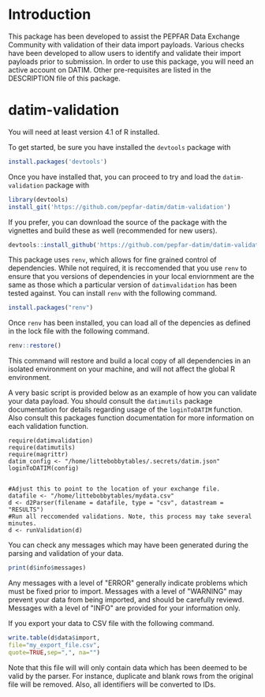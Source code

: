 # Introduction
This package has been developed to assist the PEPFAR Data Exchange Community
with validation of their data import payloads. Various checks have been 
developed to allow users to identify and validate
their import payloads prior to submission. In order to use this package,
you will need an active account on DATIM. Other pre-requisites are listed
in the DESCRIPTION file of this package.

# datim-validation
You will need at least version 4.1 of R installed. 

To get started, be sure you have installed the `devtools` package with 
```R
install.packages('devtools')
```

Once you have installed that, you can proceed to try and load the `datim-validation` package with

```R
library(devtools)
install_git('https://github.com/pepfar-datim/datim-validation')
```

If you prefer, you can download the source of the package with the vignettes and build these as well (recommended for new users).
```R
devtools::install_github('https://github.com/pepfar-datim/datim-validation',build_vignettes = TRUE)
```

This package uses `renv`, which allows for fine grained control of dependencies.  While not required, it is reccomended that you use `renv` to ensure that you
versions of dependencies in your local enviornment are the same as those which
a particular version of `datimvalidation` has been tested against.  You can 
install `renv` with the following command. 

```R
install.packages("renv")
```

Once `renv` has been installed, you can load all of the depencies as defined
in the lock file with the following command. 
```R
renv::restore()
```

This command will restore and build a local copy of all dependencies in an 
isolated environment on your machine, and will not affect the global R
environment. 


A very basic script is provided below as an example of how you can validate your data payload. You should consult the `datimutils` package documentation for details regarding usage of the `loginToDATIM` function. Also consult this packages function documentation for more information on each validation function.

```
require(datimvalidation)
require(datimutils)
require(magrittr)
datim_config <- "/home/littebobbytables/.secrets/datim.json"
loginToDATIM(config)


#Adjust this to point to the location of your exchange file.
datafile <- "/home/littebobbytables/mydata.csv"
d <- d2Parser(filename = datafile, type = "csv", datastream = "RESULTS") 
#Run all reccomended validations. Note, this process may take several minutes.
d <- runValidation(d)

```

You can check any messages which may have been generated
during the parsing and validation of your data.

```R
print(d$info$messages)
```

Any messages with a level of "ERROR" generally indicate problems which must be
fixed prior to import. Messages with a level of "WARNING" may prevent your data 
from being imported, and should be carefully reviewd. Messages with a level of "INFO" are provided for your information only.


If you export your data to CSV file with the following command.

```R
write.table(d$data$import, 
file="my_export_file.csv",
quote=TRUE,sep=",", na="")
```

Note that this file will will only contain data which has been 
deemed to be valid by the parser. For instance, duplicate and blank 
rows from the original file will be removed. Also, all identifiers
will be converted to IDs.


